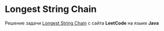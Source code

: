 # Longest String Chain
Решение задачи [Longest String Chain](https://leetcode.com/problems/longest-string-chain) c сайта **LeetCode** на языке **Java**